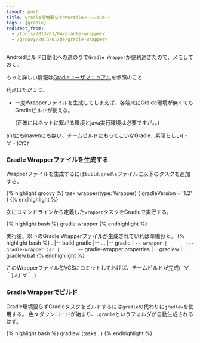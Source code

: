 ```yaml
---
layout: post
title: Gradle環境要らずのGradleチームビルド
tags : [gradle]
redirect_from: 
  - /tools/2013/01/04/gradle-wrapper/
  - /groovy/2013/01/04/gradle-wrapper/
---
```


Androidビルド自動化への道のりで`Gradle Wrapper`が便利過ぎたので、メモしておく。

もっと詳しい情報は[Gradleユーザマニュアル](http://gradle.org/docs/current/userguide/gradle_wrapper.html)を参照のこと


利点はただ１つ、

* 一度Wrapperファイルを生成してしまえば、各端末にGralde環境が無くてもGradleビルドが使える。

	(正確にはネットに繋がる環境とjava実行環境は必要ですが。。)

antにもmavenにも無い、チームビルドにもってこいなGradle…素晴らしい(・∀・)ﾆﾔﾆﾔ

### Gradle Wrapperファイルを生成する

Wrapperファイルを生成するには`build.gradle`ファイルに以下のタスクを追加する。

{% highlight groovy %}
task wrapper(type: Wrapper) {
	gradleVersion = '1.2'
}
{% endhighlight %}

次にコマンドラインから定義した`wrapper`タスクをGradleで実行する。

{% highlight bash %}
gradle wrapper
{% endhighlight %}

実行後、以下のGradle Wrapperファイルが生成されていれば準備おｋ。
{% highlight bash %}
.
|-- build.gradle
|-- ...
|-- gradle
|   `-- wrapper
|       |-- gradle-wrapper.jar
|       `-- gradle-wrapper.properties
|-- gradlew
|-- gradlew.bat
{% endhighlight %}

このWrapperファイル毎VCSにコミットしておけば、チームビルドが完成( ´∀｀)人(´∀｀ )

### Gradle Wrapperでビルド

Gradle環境要らずGradleタスクをビルドするには`gradle`の代わりに`gradlew`を使用する。
色々ダウンロードが始まり、`.gradle`というフォルダが自動生成されるはず。

{% highlight bash %}
gradlew (tasks...)
{% endhighlight %}
